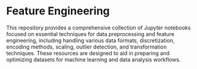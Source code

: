 # Feature Engineering 
This repository provides a comprehensive collection of Jupyter notebooks focused on essential techniques for data preprocessing and feature engineering, including handling various data formats, discretization, encoding methods, scaling, outlier detection, and transformation techniques. These resources are designed to aid in preparing and optimizing datasets for machine learning and data analysis workflows.
